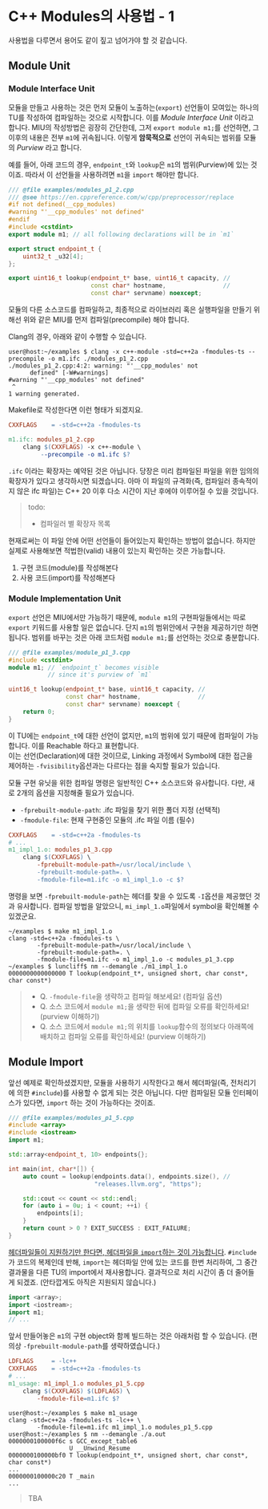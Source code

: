 # C++ Modules의 사용법 - 1

사용법을 다루면서 용어도 같이 짚고 넘어가야 할 것 같습니다.

## Module Unit

### Module Interface Unit

모듈을 만들고 사용하는 것은 먼저 모듈이 노출하는(`export`) 선언들이 모여있는 하나의 TU를 작성하여 컴파일하는 것으로 시작합니다.
이를 _Module Interface Unit_ 이라고 합니다. 
MIU의 작성방법은 굉장히 간단한데, 그저 `export module m1;`를 선언하면, 그 이후의 내용은 전부 `m1`에 귀속됩니다. 이렇게 **암묵적으로** 선언이 귀속되는 범위를 모듈의 _Purview_ 라고 합니다.

예를 들어, 아래 코드의 경우, `endpoint_t`와 `lookup`은 `m1`의 범위(Purview)에 있는 것이죠. 
따라서 이 선언들을 사용하려면 `m1`을 `import` 해야만 합니다.

```c++
/// @file examples/modules_p1_2.cpp
/// @see https://en.cppreference.com/w/cpp/preprocessor/replace
#if not defined(__cpp_modules)
#warning "'__cpp_modules' not defined"
#endif
#include <cstdint>
export module m1; // all following declarations will be in `m1`

export struct endpoint_t {
    uint32_t _u32[4];
};

export uint16_t lookup(endpoint_t* base, uint16_t capacity, //
                       const char* hostname,                //
                       const char* servname) noexcept;
```

모듈의 다른 소스코드를 컴파일하고, 최종적으로 라이브러리 혹은 실행파일을 만들기 위해선 위와 같은 MIU를 먼저 컴파일(precompile) 해야 합니다.

Clang의 경우, 아래와 같이 수행할 수 있습니다.

```console
user@host:~/examples $ clang -x c++-module -std=c++2a -fmodules-ts --precompile -o m1.ifc ./modules_p1_2.cpp 
./modules_p1_2.cpp:4:2: warning: "'__cpp_modules' not
      defined" [-W#warnings]
#warning "'__cpp_modules' not defined"
 ^
1 warning generated.
```

Makefile로 작성한다면 이런 형태가 되겠지요.

```makefile
CXXFLAGS	= -std=c++2a -fmodules-ts

m1.ifc: modules_p1_2.cpp
	clang $(CXXFLAGS) -x c++-module \
		 --precompile -o m1.ifc $?
```

`.ifc` 이라는 확장자는 예약된 것은 아닙니다. 당장은 미리 컴파일된 파일을 위한 임의의 확장자가 있다고 생각하시면 되겠습니다.
아마 이 파일의 규격화(즉, 컴파일러 종속적이지 않은 ifc 파일)는 C++ 20 이후 다소 시간이 지난 후에야 이루어질 수 있을 것입니다.

>
> todo:  
>   * 컴파일러 별 확장자 목록
>

현재로써는 이 파일 안에 어떤 선언들이 들어있는지 확인하는 방법이 없습니다. 하지만 실제로 사용해보면 적법한(valid) 내용이 있는지 확인하는 것은 가능합니다.

1. 구현 코드(module)를 작성해본다
2. 사용 코드(import)를 작성해본다

### Module Implementation Unit

`export` 선언은 MIU에서만 가능하기 때문에, `module m1`의 구현파일들에서는 따로 `export` 키워드를 사용할 일은 없습니다.
단지 `m1`의 범위안에서 구현을 제공하기만 하면 됩니다.
범위를 바꾸는 것은 아래 코드처럼 `module m1;`를 선언하는 것으로 충분합니다.

```c++
/// @file examples/module_p1_3.cpp
#include <cstdint>
module m1; // `endpoint_t` becomes visible
           // since it's purview of `m1`

uint16_t lookup(endpoint_t* base, uint16_t capacity, //
                const char* hostname,                //
                const char* servname) noexcept {
    return 0;
}
```

이 TU에는 `endpoint_t`에 대한 선언이 없지만, `m1`의 범위에 있기 때문에 컴파일이 가능합니다. 이를 Reachable 하다고 표현합니다.  
이는 선언(Declaration)에 대한 것이므로, Linking 과정에서 Symbol에 대한 접근을 제어하는 `-fvisibility`옵션과는 다르다는 점을 숙지할 필요가 있습니다.

모듈 구현 유닛을 위한 컴파일 명령은 일반적인 C++ 소스코드와 유사합니다.
다만, 새로 2개의 옵션을 지정해줄 필요가 있습니다.

* `-fprebuilt-module-path`: .ifc 파일을 찾기 위한 폴더 지정 (선택적)
* `-fmodule-file`: 현재 구현중인 모듈의 .ifc 파일 이름 (필수)

```makefile
CXXFLAGS	= -std=c++2a -fmodules-ts
# ...
m1_impl_1.o: modules_p1_3.cpp
	clang $(CXXFLAGS) \
		-fprebuilt-module-path=/usr/local/include \
		-fprebuilt-module-path=. \
		-fmodule-file=m1.ifc -o m1_impl_1.o -c $?
```

명령을 보면 `-fprebuilt-module-path`는 헤더를 찾을 수 있도록 `-I`옵션을 제공했던 것과 유사합니다.
컴파일 방법을 알았으니, `mi_impl_1.o`파일에서 symbol을 확인해볼 수 있겠군요.

```console
~/examples $ make m1_impl_1.o
clang -std=c++2a -fmodules-ts \
        -fprebuilt-module-path=/usr/local/include \
        -fprebuilt-module-path=. \
        -fmodule-file=m1.ifc -o m1_impl_1.o -c modules_p1_3.cpp
~/examples $ luncliff$ nm --demangle ./m1_impl_1.o 
0000000000000000 T lookup(endpoint_t*, unsigned short, char const*, char const*)
```

> 
> * Q. `-fmodule-file`을 생략하고 컴파일 해보세요! (컴파일 옵션)
> * Q. 소스 코드에서 `module m1;`을 생략한 뒤에 컴파일 오류를 확인하세요! (purview 이해하기)
> * Q. 소스 코드에서 `module m1;`의 위치를 `lookup`함수의 정의보다 아래쪽에 배치하고 컴파일 오류를 확인하세요! (purview 이해하기)
> 

## Module Import

앞선 예제로 확인하셨겠지만, 모듈을 사용하기 시작한다고 해서 헤더파일(즉, 전처리기에 의한 `#include`)를 사용할 수 없게 되는 것은 아닙니다.
다만 컴파일된 모듈 인터페이스가 있다면, `import` 하는 것이 가능하다는 것이죠.

```c++
/// @file examples/modules_p1_5.cpp
#include <array>
#include <iostream>
import m1;

std::array<endpoint_t, 10> endpoints{};

int main(int, char*[]) {
    auto count = lookup(endpoints.data(), endpoints.size(), //
                        "releases.llvm.org", "https");

    std::cout << count << std::endl;
    for (auto i = 0u; i < count; ++i) {
        endpoints[i];
    }
    return count > 0 ? EXIT_SUCCESS : EXIT_FAILURE;
}
```

[헤더파일들이 지원하기만 한다면, 헤더파일을 `import`하는 것이 가능합니다](https://youtu.be/tjSuKOz5HK4?t=2286).
`#include`가 코드의 복제인데 반해, `import`는 헤더파일 안에 있는 코드를 한번 처리하여, 그 중간결과물을 다른 TU의 import에서 재사용합니다. 
결과적으로 처리 시간이 좀 더 줄어들게 되겠죠. (안타깝게도 아직은 지원되지 않습니다.)

```c++
import <array>;
import <iostream>;
import m1;
// ...
```

앞서 만들어놓은 `m1`의 구현 object와 함께 빌드하는 것은 아래처럼 할 수 있습니다. (편의상 `-fprebuilt-module-path`를 생략하였습니다.)

```makefile
LDFLAGS		= -lc++
CXXFLAGS	= -std=c++2a -fmodules-ts
# ...
m1_usage: m1_impl_1.o modules_p1_5.cpp
	clang $(CXXFLAGS) $(LDFLAGS) \
		-fmodule-file=m1.ifc $?
```

```console
user@host:~/examples $ make m1_usage
clang -std=c++2a -fmodules-ts -lc++ \
        -fmodule-file=m1.ifc m1_impl_1.o modules_p1_5.cpp
user@host:~/examples $ nm --demangle ./a.out 
0000000100000f6c s GCC_except_table6
                 U __Unwind_Resume
0000000100000bf0 T lookup(endpoint_t*, unsigned short, char const*, char const*)
...
0000000100000c20 T _main
...
```

> TBA
